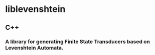 # liblevenshtein

## C++

### A library for generating Finite State Transducers based on Levenshtein Automata.

